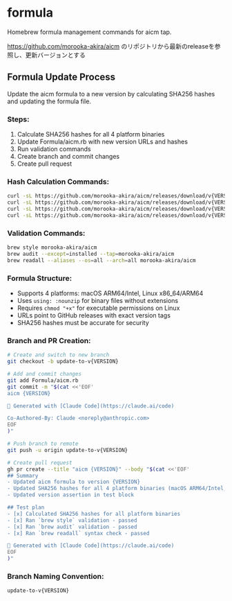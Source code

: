 # formula

Homebrew formula management commands for aicm tap.

https://github.com/morooka-akira/aicm のリポジトリから最新のreleaseを参照し、更新バージョンとする

## Formula Update Process

Update the aicm formula to a new version by calculating SHA256 hashes and updating the formula file.

### Steps:
1. Calculate SHA256 hashes for all 4 platform binaries
2. Update Formula/aicm.rb with new version URLs and hashes  
3. Run validation commands
4. Create branch and commit changes
5. Create pull request

### Hash Calculation Commands:
```bash
curl -sL https://github.com/morooka-akira/aicm/releases/download/v{VERSION}/aicm-aarch64-apple-darwin | shasum -a 256
curl -sL https://github.com/morooka-akira/aicm/releases/download/v{VERSION}/aicm-x86_64-apple-darwin | shasum -a 256
curl -sL https://github.com/morooka-akira/aicm/releases/download/v{VERSION}/aicm-x86_64-unknown-linux-gnu | shasum -a 256
curl -sL https://github.com/morooka-akira/aicm/releases/download/v{VERSION}/aicm-aarch64-unknown-linux-gnu | shasum -a 256
```

### Validation Commands:
```bash
brew style morooka-akira/aicm
brew audit --except=installed --tap=morooka-akira/aicm
brew readall --aliases --os=all --arch=all morooka-akira/aicm
```

### Formula Structure:
- Supports 4 platforms: macOS ARM64/Intel, Linux x86_64/ARM64
- Uses `using: :nounzip` for binary files without extensions
- Requires `chmod "+x"` for executable permissions on Linux
- URLs point to GitHub releases with exact version tags
- SHA256 hashes must be accurate for security

### Branch and PR Creation:
```bash
# Create and switch to new branch
git checkout -b update-to-v{VERSION}

# Add and commit changes
git add Formula/aicm.rb
git commit -m "$(cat <<'EOF'
aicm {VERSION}

🤖 Generated with [Claude Code](https://claude.ai/code)

Co-Authored-By: Claude <noreply@anthropic.com>
EOF
)"

# Push branch to remote
git push -u origin update-to-v{VERSION}

# Create pull request
gh pr create --title "aicm {VERSION}" --body "$(cat <<'EOF'
## Summary
- Updated aicm formula to version {VERSION}
- Updated SHA256 hashes for all 4 platform binaries (macOS ARM64/Intel, Linux x86_64/ARM64)
- Updated version assertion in test block

## Test plan
- [x] Calculated SHA256 hashes for all platform binaries
- [x] Ran `brew style` validation - passed
- [x] Ran `brew audit` validation - passed  
- [x] Ran `brew readall` syntax check - passed

🤖 Generated with [Claude Code](https://claude.ai/code)
EOF
)"
```

### Branch Naming Convention:
`update-to-v{VERSION}`